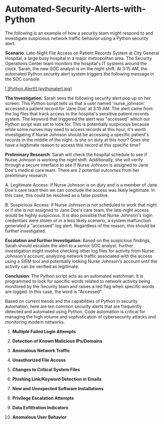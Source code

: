 # Automated-Security-Alerts-with-Python

The following is an example of how a security team might respond to and investigate suspicious network traffic behavior using a Python security alert. 

**Scenario**: Late-Night File Access on Patient Records System at City General Hospital, a large busy hospital in a major metropolitan area. The Security Operations Center team monitors the hospital's IT systems around the clock. Sarah, the new SOC analyst is on the night shift. At 3:15 AM, the automated Python security alert system triggers the following message in the SOC console.


[! [Python Alert!] (pythonalert.jpg)](https://github.com/mysecurityprojects/Automated-Security-Alerts-with-Python/blob/main/pythonalert.jpg)













**The Investigation**: Sarah sees the following security alert pop up on her screen. This Python script tells us that a user named 'nurse_johnson' accessed a patient record for 'Jane Doe' at 3:15 AM. The alert came from the log files that track access to the hospital's sensitive patient records system. The keyword that triggered the alert was "accessed" which our Python script was set to look for. This is potentially suspicious because while some nurses may need to access records at this hour, it's worth investigating if Nurse Johnson should be accessing a specific patient's records in the middle of the night. Is she on duty at this hour? Does she have a legitimate reason to access this record at this specific time?







**Preliminary  Research**: Sarah will check the hospital schedule to see if Nurse Johnson is working the night shift. Additionally, she will verify through a secure interface to see if Nurse Johnson is assigned to Jane Doe's medical care team. There are 2 potential outcomes from her preliminary research.

A. Legitimate Access: If Nurse Johnson is on duty and is a member of Jane Doe's care team then we can conclude the access was likely legitimate. In this case, this could be resolved as a false positive. 

B. Suspicious Access: If Nurse Johnson is not scheduled to work that night or if she is not assigned to Jane Doe's care team, the late-night access would be highly suspicious. It is also possible that Nurse Johnson's login credentials were stolen or in a less likely scenario, a system malfunction generated a "accessed" log alert. Regardless of the reason, this should be further investigated. 

**Escalation and Further Investigation**: Based on the suspicious findings, Sarah should escalate the alert to a senior SOC analyst. Further investigation might involve checking other log files for activity from Nurse Johnson's account, analyzing network traffic associated with the access using a SIEM tool and potentially locking Nurse Johnson's account until the activity can be verified as legitimate. 

**Conclusion**: The Python script acts as an automated watchman. It is programmed to look for specific words related to network activity being monitored by the Security team and raises a red flag when specific words are logged. In this case, the word is "Accessed". 


Based on current trends and the capabilities of Python in security automation, here are ten common security alerts that are frequently detected and automated using Python. Code automation is critical for managing the high volume and sophistication of cybersecurity attacks and monitoring modern networks. 


1. **Multiple Failed Login Attempts**

2. **Detection of Known Malicious IPs/Domains**

3. **Anomalous Network Traffic**

4. **Unauthorized File Access**

5. **Changes to Critical System Files**

6. **Phishing Link/Keyword Detection in Emails**

7. **New and Unexpected Software Installations**

8. **Privilege Escalation Attempts**

9. **Data Exfiltration Indicators**

10. **Anomalous User Behavior**


